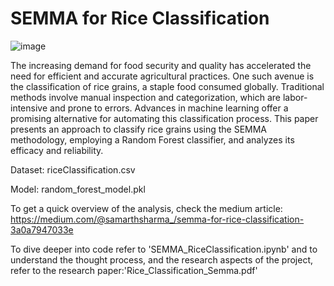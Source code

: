# SEMMA for Rice Classification

![image](https://github.com/Samarth-Sharma-G/Data-Mining-CMPE-255/assets/107587243/29cb2d10-70b9-4585-8960-1812c971cc36)

The increasing demand for food security and quality has accelerated the need for efficient 
and accurate agricultural practices. One such avenue is the classification of rice grains, a 
staple food consumed globally. Traditional methods involve manual inspection and 
categorization, which are labor-intensive and prone to errors. Advances in machine learning 
offer a promising alternative for automating this classification process. This paper presents 
an approach to classify rice grains using the SEMMA methodology, employing a Random 
Forest classifier, and analyzes its efficacy and reliability.

Dataset: riceClassification.csv

Model: random_forest_model.pkl

To get a quick overview of the analysis, check the medium article: https://medium.com/@samarthsharma_/semma-for-rice-classification-3a0a7947033e

To dive deeper into code refer to 'SEMMA_RiceClassification.ipynb' and to understand the thought process, and the research aspects of the project, refer to the research paper:'Rice_Classification_Semma.pdf'                
